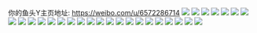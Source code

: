 你的鱼头Y主页地址: https://weibo.com/u/6572286714 
![](https://wx4.sinaimg.cn/mw2000/007aME0qly1h9bpxjcjmmj32eo37ke82.jpg) 
![](https://wx4.sinaimg.cn/mw2000/007aME0qly1h8z1314n9qj30pc0x17an.jpg) 
![](https://wx4.sinaimg.cn/mw2000/007aME0qly1h83r9ph8yyj30lc0sgaf4.jpg) 
![](https://wx4.sinaimg.cn/mw2000/007aME0qly1h7zaf390qtj32c033a1kz.jpg) 
![](https://wx4.sinaimg.cn/mw2000/007aME0qly1h7zaf4mzvcj329532h1ky.jpg) 
![](https://wx4.sinaimg.cn/mw2000/007aME0qly1h7zaf0ldd4j32c033zu0z.jpg) 
![](https://wx4.sinaimg.cn/mw2000/007aME0qly1h7awclgb9qj30u0140q9i.jpg) 
![](https://wx4.sinaimg.cn/mw2000/007aME0qly1h7awcmrijej30u0140qi0.jpg) 
![](https://wx4.sinaimg.cn/mw2000/007aME0qly1h76ykzhi6vj30u0140wom.jpg) 
![](https://wx4.sinaimg.cn/mw2000/007aME0qly1h6r8ojn3u8j322r22o796.jpg) 
![](https://wx4.sinaimg.cn/mw2000/007aME0qly1h6r8okmcxej33402c0kjn.jpg) 
![](https://wx4.sinaimg.cn/mw2000/007aME0qly1h5utlgacfcj32c031x7wi.jpg) 
![](https://wx4.sinaimg.cn/mw2000/007aME0qly1h5utlgsrb3j31751kw4qp.jpg) 
![](https://wx4.sinaimg.cn/mw2000/007aME0qly1h5utp419y9j32c033zb2a.jpg) 
![](https://wx4.sinaimg.cn/mw2000/007aME0qly1h5utp52hyvj31s435su0y.jpg) 
![](https://wx4.sinaimg.cn/mw2000/007aME0qly1h5tpwn6g20j30u0140wlm.jpg) 
![](https://wx4.sinaimg.cn/mw2000/007aME0qly1h5mtd2r3b3j32c02c0e82.jpg) 
![](https://wx4.sinaimg.cn/mw2000/007aME0qly1h5k94wgylkj30zk1beaqe.jpg) 
![](https://wx4.sinaimg.cn/mw2000/007aME0qly1h5b1wqhihyj30u0140qec.jpg) 
![](https://wx4.sinaimg.cn/mw2000/007aME0qly1h5b1wsshg3j31400u04a1.jpg) 
![](https://wx4.sinaimg.cn/mw2000/007aME0qly1h5b1wu1k6vj30u00xe474.jpg) 
![](https://wx4.sinaimg.cn/mw2000/007aME0qly1h546z0i21sj30u00u0n1x.jpg) 
![](https://wx4.sinaimg.cn/mw2000/007aME0qly1h4wcc2qdrsj31o0280qv5.jpg) 
![](https://wx4.sinaimg.cn/mw2000/007aME0qly1h4teaodqjgj30u0140ti2.jpg) 
![](https://wx4.sinaimg.cn/mw2000/007aME0qly1h4teaowa6ej30u00u0guu.jpg) 
![](https://wx4.sinaimg.cn/mw2000/007aME0qly1h4rch867qrj30u0140ahi.jpg) 
![](https://wx4.sinaimg.cn/mw2000/007aME0qly1h4rch97t48j30u01hcgzc.jpg) 
